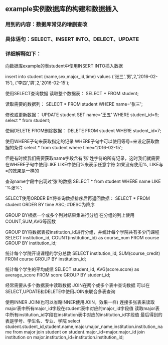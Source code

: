 ## example实例数据库的构建和数据插入

### 用到的内容：数据库常见的增删查改

### 具体语句：SELECT、INSERT INTO、DELECT、UPDATE

### 详细解释如下：

向数据库example的表student中使用INSERT INTO插入数据

insert into student (name,sex,major_id,time) values
('张三','男',2,'2016-02-15'),
('李四','男',2,'2016-02-15');

使用SELECT查询数据
读取整个数据表：
SELECT * FROM student;

读取需要的数据列：
SELECT * FROM student WHERE name='张三';

修改或更新数据：
UPDATE student SET name='王五' WHERE student_id=9;
select * from student;

使用DELETE FROM删除数据：
DELETE FROM student WHERE student_id=7;

使用WHERE子句来获取指定的记录
WHERE子句中可以使用等号=来设定获取数据的条件
select * from student where time='2016-02-15';

但是有时候我们需要获取name字段含有'张'姓字符的所有记录，这时我们就需要在WHERE子句中使用LIKE 
LIKE中使用%来表示任意字符
如果没有使用%, LIKE与=的效果是一样的

查询name字段中出现过‘张’的数据
SELECT * from student  WHERE name LIKE '%张%';

SELECT使用ORDER BY将查询数据排序后再返回数据：
SELECT * FROM student ORDER BY time ASC;
#DESC为降序

GROUP BY根据一个或多个列对结果集进行分组
在分组的列上使用COUNT,SUM,AVG等函数

GROUP BY将数据表按institution_id进行分组，并统计每个学院共有多少门课程
SELECT institution_id, COUNT(institution_id) as course_num 
FROM  course GROUP BY institution_id;

统计每个学院开设课程的学分总数
SELECT institution_id, SUM(course_credit) FROM  course GROUP BY institution_id;

统计每个学生的平均成绩
SELECT student_id, AVG(score.score) as average_score 
FROM  score GROUP BY student_id;

经常需要从多个数据表中读取数据
JOIN在两个或多个表中查询数据
可以在SELECT,UPDATE和DELETE中使用JOIN来联合多表查询

使用INNER JOIN(也可以省略INNER使用JOIN，效果一样)
连接多张表来读取major表中所有major_id字段在student表中对应的major_id字段值
读取major表中所有institution_id字段在institution表中对应的institution_id字段值
最后得到的表是学号、学生名、专业、学院
select student.student_id,student.name,major.major_name,institution.institution_name 
from major join student on student.major_id=major.major_id
join institution on major.institution_id=institution.institution_id;


